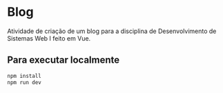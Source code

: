 # Blog

Atividade de criação de um blog para a disciplina de Desenvolvimento de Sistemas Web I feito em Vue.

## Para executar localmente

```sh
npm install
npm run dev
```
